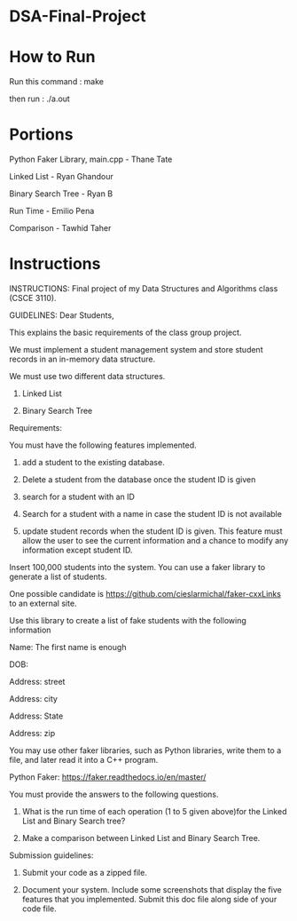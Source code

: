 # DSA-Final-Project

# How to Run
Run this command : make

then run : ./a.out

# Portions
Python Faker Library, main.cpp - Thane Tate

Linked List - Ryan Ghandour

Binary Search Tree - Ryan B

Run Time - Emilio Pena

Comparison - Tawhid Taher

# Instructions
INSTRUCTIONS:
Final project of my Data Structures and Algorithms class (CSCE 3110). 

GUIDELINES:
Dear Students,

This explains the basic requirements of the class group project.

We must implement a student management system and store student records in an in-memory data structure.

We must use two different data structures.

1. Linked List

2. Binary Search Tree


Requirements:

You must have the following features implemented.

1. add a student to the existing database.

2. Delete a student from the database once the student ID is given

3. search for a student with an ID

4. Search for a student with a name in case the student ID is not available

5. update student records when the student ID is given. This feature must allow the user to see the current information and a chance to modify any information except student ID.

 

Insert 100,000 students into the system. You can use a faker library to generate a list of students. 

One possible candidate is https://github.com/cieslarmichal/faker-cxxLinks to an external site.

Use this library to create a list of fake students with the following information

Name: The first name is enough

DOB:

Address: street

Address: city

Address: State

Address: zip

You may use other faker libraries, such as Python libraries, write them to a file, and later read it into a C++ program.

Python Faker: https://faker.readthedocs.io/en/master/

 

You must provide the answers to the following questions.

1. What is the run time of each operation (1 to 5 given above)for the Linked List and Binary Search tree?

2. Make a comparison between Linked List and Binary Search Tree.

 
Submission guidelines:

1. Submit your code as a zipped file. 

2. Document your system. Include some screenshots that display the five features that you implemented. Submit this doc file along side of your code file.

